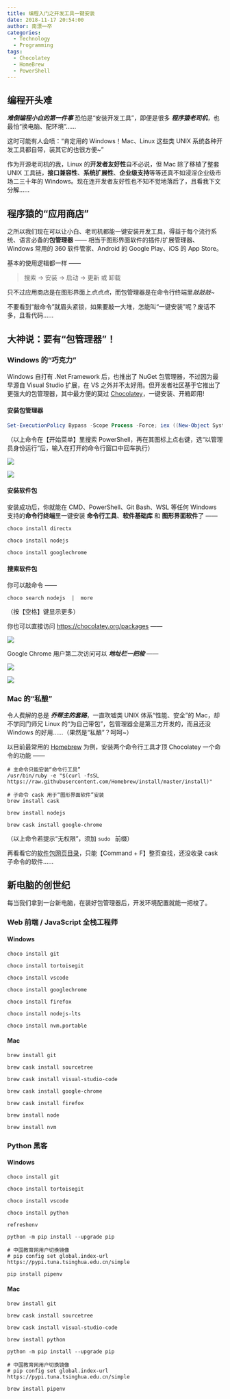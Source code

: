 ```yaml
---
title: 编程入门之开发工具一键安装
date: 2018-11-17 20:54:00
author: 南漂一卒
categories:
  - Technology
  - Programming
tags:
  - Chocolatey
  - HomeBrew
  - PowerShell
---
```



## 编程开头难

***难倒编程小白的第一件事*** 恐怕是“安装开发工具”，即便是很多 ***程序猿老司机***，也最怕“换电脑、配环境”……

这时可能有人会喷：“肯定用的 Windows！Mac、Linux 这些类 UNIX 系统各种开发工具都自带，装其它的也很方便~”

作为开源老司机的我，Linux 的**开发者友好性**自不必说，但 Mac 除了移植了整套 UNIX 工具链，**接口兼容性**、**系统扩展性**、**企业级支持**等等还真不如浸淫企业级市场二三十年的 Windows。现在连开发者友好性也不知不觉地落后了，且看我下文分解……


## 程序猿的“应用商店”

之所以我们现在可以让小白、老司机都能一键安装开发工具，得益于每个流行系统、语言必备的**包管理器** —— 相当于图形界面软件的插件/扩展管理器、Windows 常用的 360 软件管家、Android 的 Google Play、iOS 的 App Store。

基本的使用逻辑都一样 ——
> 搜索 → 安装 → 启动 → 更新 或 卸载

只不过应用商店是在图形界面上*点点点*，而包管理器是在命令行终端里*敲敲敲*~

不要看到“敲命令”就眉头紧锁，如果要敲一大堆，怎能叫“一键安装”呢？废话不多，且看代码……


## 大神说：要有“包管理器”！

### Windows 的“巧克力”

Windows 自打有 .Net Framework 后，也推出了 NuGet 包管理器，不过因为最早源自 Visual Studio 扩展，在 VS 之外并不太好用。但开发者社区基于它推出了更强大的包管理器，其中最方便的莫过 [Chocolatey](https://chocolatey.org/ "Chocolatey 官网")，一键安装、开箱即用!

#### 安装包管理器

```powershell
Set-ExecutionPolicy Bypass -Scope Process -Force; iex ((New-Object System.Net.WebClient).DownloadString('https://chocolatey.org/install.ps1'))
```
（以上命令在【开始菜单】里搜索 PowerShell，再在其图标上点右键，选“以管理员身份运行”后，输入在打开的命令行窗口中回车执行）

![](https://oscimg.oschina.net/oscnet/d7bebb76b68bafe55ba47df1a26386bbd9b.jpg)

![](https://oscimg.oschina.net/oscnet/9a098d1d1d95b3c0b84f7bde1d8046222c4.jpg)

#### 安装软件包

安装成功后，你就能在 CMD、PowerShell、Git Bash、WSL 等任何 Windows 支持的**命令行终端**里一键安装 **命令行工具**、**软件基础库** 和 **图形界面软件**了 ——

```shell
choco install directx

choco install nodejs

choco install googlechrome
```

#### 搜索软件包

你可以敲命令 ——

```shell
choco search nodejs  |  more
```
（按【空格】键显示更多）

你也可以直接访问 https://chocolatey.org/packages ——

![](https://oscimg.oschina.net/oscnet/1702d854f851d268a31a1a682a1458c9a37.jpg)

Google Chrome 用户第二次访问可以 ***地址栏一把梭*** ——

![](https://oscimg.oschina.net/oscnet/499179d93a7541b09be01dc03011377ed63.jpg)

![](https://oscimg.oschina.net/oscnet/3bc98c8d151517a955f88174d1d61210934.jpg)

### Mac 的“私酿”

令人费解的总是 ***乔帮主的套路***，一直吹嘘类 UNIX 体系“性能、安全”的 Mac，却不学同门师兄 Linux 的“为自己带包”，包管理器全是第三方开发的，而且还没 Windows 的好用……（果然是“私酿”？呵呵~）

以目前最常用的 [Homebrew](https://brew.sh/ "Homebrew 官网") 为例，安装两个命令行工具才顶 Chocolatey 一个命令的功能 ——

```shell
# 主命令只能安装“命令行工具”
/usr/bin/ruby -e "$(curl -fsSL https://raw.githubusercontent.com/Homebrew/install/master/install)"

# 子命令 cask 用于“图形界面软件”安装
brew install cask
```

```shell
brew install nodejs

brew cask install google-chrome
```
（以上命令若提示“无权限”，须加 `sudo ` 前缀）

再看看它的[软件包网页目录](https://formulae.brew.sh/formula/ "Homebrew 软件包官方目录")，只能【Command + F】整页查找，还没收录 cask 子命令的软件……


## 新电脑的创世纪

每当我们拿到一台新电脑，在装好包管理器后，开发环境配置就能一把梭了。

### Web 前端 / JavaScript 全栈工程师

#### Windows

```shell
choco install git

choco install tortoisegit

choco install vscode

choco install googlechrome

choco install firefox

choco install nodejs-lts

choco install nvm.portable
```

#### Mac

```shell
brew install git

brew cask install sourcetree

brew cask install visual-studio-code

brew cask install google-chrome

brew cask install firefox

brew install node

brew install nvm
```

### Python 黑客

#### Windows

```shell
choco install git

choco install tortoisegit

choco install vscode

choco install python

refreshenv

python -m pip install --upgrade pip

# 中国教育网用户切换镜像
# pip config set global.index-url https://pypi.tuna.tsinghua.edu.cn/simple

pip install pipenv
```

#### Mac

```shell
brew install git

brew cask install sourcetree

brew cask install visual-studio-code

brew install python

python -m pip install --upgrade pip

# 中国教育网用户切换镜像
# pip config set global.index-url https://pypi.tuna.tsinghua.edu.cn/simple

brew install pipenv
```
